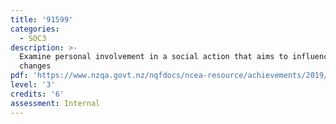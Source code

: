 ```yaml
---
title: '91599'
categories:
  - SOC3
description: >-
  Examine personal involvement in a social action that aims to influence policy
  changes
pdf: 'https://www.nzqa.govt.nz/nqfdocs/ncea-resource/achievements/2019/as91599.pdf'
level: '3'
credits: '6'
assessment: Internal
---
```



